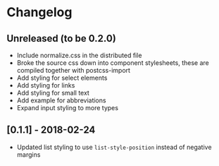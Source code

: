 # Changelog

## Unreleased (to be 0.2.0)

* Include normalize.css in the distributed file
* Broke the source css down into component stylesheets, these are compiled together with postcss-import
* Add styling for select elements
* Add styling for links
* Add styling for small text
* Add example for abbreviations
* Expand input styling to more types

## [0.1.1] - 2018-02-24

* Updated list styling to use `list-style-position` instead of negative margins
